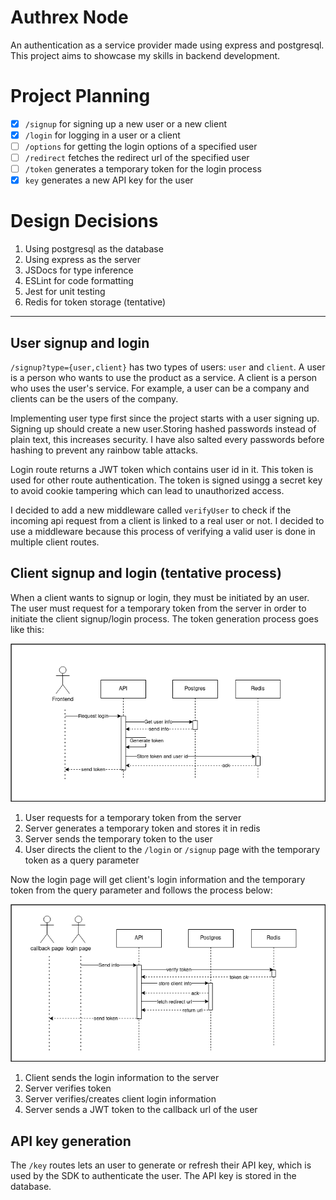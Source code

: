 # Authrex Node
An authentication as a service provider made using express and postgresql. This project aims to showcase my skills in backend development.

# Project Planning
- [x] `/signup`
for signing up a new user or a new client
- [x] `/login`
for logging in a user or a client
- [ ] `/options`
for getting the login options of a specified user
- [ ] `/redirect`
fetches the redirect url of the specified user
- [ ] `/token` generates a temporary token for the login process
- [X] `key` generates a new API key for the user

# Design Decisions
1. Using postgresql as the database
2. Using express as the server
3. JSDocs for type inference
4. ESLint for code formatting
5. Jest for unit testing
6. Redis for token storage (tentative)

---
## User signup and login 

`/signup?type={user,client}` has two types of users: `user` and `client`. A user is a person who wants to use the product as a service. A client is a person who uses the user's service. For example, a user can be a company and clients can be the users of the company.

Implementing user type first since the project starts with a user signing up. Signing up should create a new user.Storing hashed passwords instead of plain text, this increases security. I have also salted every passwords before hashing to prevent any rainbow table attacks.

Login route returns a JWT token which contains user id in it. This token is used for other route authentication. The token is signed usingg a secret key to avoid cookie tampering which can lead to unauthorized access.

I decided to add a new middleware called `verifyUser` to check if the incoming api request from a client is linked to a real user or not. I decided to use a middleware because this process of verifying a valid user is done in multiple client routes.

## Client signup and login (tentative process)

When a client wants to signup or login, they must be initiated by an user. The user must request for a temporary token from the server in order to initiate the client signup/login process. The token generation process goes like this:

![token generation process](./images/token_generation.png)

1. User requests for a temporary token from the server
2. Server generates a temporary token and stores it in redis
3. Server sends the temporary token to the user
4. User directs the client to the `/login` or `/signup` page with the temporary token as a query parameter

Now the login page will get client's login information and the temporary token from the query parameter and follows the process below:

![client login process](./images/client_login.png)

1. Client sends the login information to the server
2. Server verifies token
3. Server verifies/creates client login information
4. Server sends a JWT token to the callback url of the user

## API key generation
The `/key` routes lets an user to generate or refresh their API key, which is used by the SDK to authenticate the user. The API key is stored in the database.